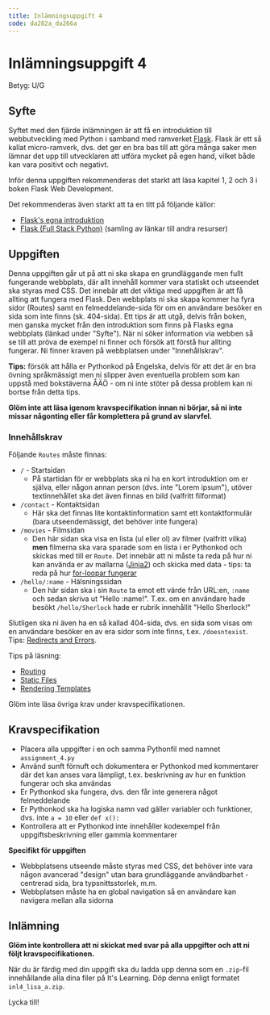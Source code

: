 ```yaml
---
title: Inlämningsuppgift 4
code: da282a_da266a
---
```


# Inlämningsuppgift 4

Betyg: U/G

## Syfte

Syftet med den fjärde inlämningen är att få en introduktion till webbutveckling med Python i samband med ramverket [Flask](http://flask.pocoo.org/). Flask är ett så kallat micro-ramverk, dvs. det ger en bra bas till att göra många saker men lämnar det upp till utvecklaren att utföra mycket på egen hand, vilket både kan vara positivt och negativt.

Inför denna uppgiften rekommenderas det starkt att läsa kapitel 1, 2 och 3 i boken Flask Web Development.

Det rekommenderas även starkt att ta en titt på följande källor:

* [Flask's egna introduktion](http://flask.pocoo.org/docs/0.11/quickstart/#quickstart)
* [Flask (Full Stack Python)](https://www.fullstackpython.com/flask.html) (samling av länkar till andra resurser)

## Uppgiften

Denna uppgiften går ut på att ni ska skapa en grundläggande men fullt fungerande webbplats, där allt innehåll kommer vara statiskt och utseendet ska styras med CSS. Det innebär att det viktiga med uppgiften är att få allting att fungera med Flask. Den webbplats ni ska skapa kommer ha fyra sidor (Routes) samt en felmeddelande-sida för om en användare besöker en sida som inte finns (sk. 404-sida). Ett tips är att utgå, delvis från boken, men ganska mycket från den introduktion som finns på Flasks egna webbplats (länkad under "Syfte"). När ni söker information via webben så se till att pröva de exempel ni finner och försök att förstå hur allting fungerar. Ni finner kraven på webbplatsen under "Innehållskrav".

**Tips:** försök att hålla er Pythonkod på Engelska, delvis för att det är en bra övning språkmässigt men ni slipper även eventuella problem som kan uppstå med bokstäverna ÅÄÖ - om ni inte stöter på dessa problem kan ni bortse från detta tips.

**Glöm inte att läsa igenom kravspecifikation innan ni börjar, så ni inte missar någonting eller får komplettera på grund av slarvfel.** 

### Innehållskrav

Följande `Routes` måste finnas:

* `/` - Startsidan
    * På startidan för er webbplats ska ni ha en kort introduktion om er själva, eller någon annan person (dvs. inte "Lorem ipsum"), utöver textinnehållet ska det även finnas en bild (valfritt filformat)
* `/contact` - Kontaktsidan
    * Här ska det finnas lite kontaktinformation samt ett kontaktformulär (bara utseendemässigt, det behöver inte fungera)
* `/movies` - Filmsidan
    * Den här sidan ska visa en lista (ul eller ol) av filmer (valfritt vilka) **men** filmerna ska vara sparade som en lista i er Pythonkod och skickas med till er `Route`. Det innebär att ni måste ta reda på hur ni kan använda er av mallarna ([Jinja2](http://jinja.pocoo.org/)) och skicka med data - tips: ta reda på hur [for-loopar fungerar](http://jinja.pocoo.org/docs/dev/templates/)
* `/hello/:name` - Hälsningssidan
    * Den här sidan ska i sin `Route` ta emot ett värde från URL:en, `:name` och sedan skriva ut "Hello :name!". T.ex. om en användare hade besökt `/hello/Sherlock` hade er rubrik innehållit "Hello Sherlock!"

Slutligen ska ni även ha en så kallad 404-sida, dvs. en sida som visas om en användare besöker en av era sidor som inte finns, t.ex. `/doesntexist`. Tips: [Redirects and Errors](http://flask.pocoo.org/docs/0.11/quickstart/#redirects-and-errors).

Tips på läsning:

* [Routing](http://flask.pocoo.org/docs/0.11/quickstart/#routing)
* [Static Files](http://flask.pocoo.org/docs/0.11/quickstart/#static-files)
* [Rendering Templates](http://flask.pocoo.org/docs/0.11/quickstart/#rendering-templates)

Glöm inte läsa övriga krav under kravspecifikationen.

## Kravspecifikation

* Placera alla uppgifter i en och samma Pythonfil med namnet `assignment_4.py`
* Använd sunft förnuft och dokumentera er Pythonkod med kommentarer där det kan anses vara lämpligt, t.ex. beskrivning av hur en funktion fungerar och ska användas
* Er Pythonkod ska fungera, dvs. den får inte generera något felmeddelande
* Er Pythonkod ska ha logiska namn vad gäller variabler och funktioner, dvs. inte `a = 10` eller `def x():`
* Kontrollera att er Pythonkod inte innehåller kodexempel från uppgiftsbeskrivning eller gammla kommentarer

**Specifikt för uppgiften**

* Webbplatsens utseende måste styras med CSS, det behöver inte vara någon avancerad "design" utan bara grundläggande användbarhet - centrerad sida, bra typsnittsstorlek, m.m.
* Webbplatsen måste ha en global navigation så en användare kan navigera mellan alla sidorna

## Inlämning

**Glöm inte kontrollera att ni skickat med svar på alla uppgifter och att ni följt kravspecifikationen.**

När du är färdig med din uppgift ska du ladda upp denna som en `.zip`-fil innehållande alla dina filer på It's Learning. Döp denna enligt formatet `inl4_lisa_a.zip`.

Lycka till!
